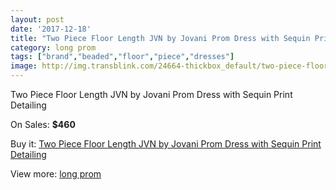 ```yaml
---
layout: post
date: '2017-12-18'
title: "Two Piece Floor Length JVN by Jovani Prom Dress with Sequin Print Detailing"
category: long prom
tags: ["brand","beaded","floor","piece","dresses"]
image: http://img.transblink.com/24664-thickbox_default/two-piece-floor-length-jvn-by-jovani-prom-dress-with-sequin-print-detailing.jpg
---
```

Two Piece Floor Length JVN by Jovani Prom Dress with Sequin Print Detailing

On Sales: **$460**
<a href="https://www.transblink.com/en/long-prom/7785-two-piece-floor-length-jvn-by-jovani-prom-dress-with-sequin-print-detailing.html"><amp-img layout="responsive" width="600" height="600" src="//img.transblink.com/24664-thickbox_default/two-piece-floor-length-jvn-by-jovani-prom-dress-with-sequin-print-detailing.jpg" alt="Two Piece Floor Length JVN by Jovani Prom Dress with Sequin Print Detailing 0" /></a>
<a href="https://www.transblink.com/en/long-prom/7785-two-piece-floor-length-jvn-by-jovani-prom-dress-with-sequin-print-detailing.html"><amp-img layout="responsive" width="600" height="600" src="//img.transblink.com/24667-thickbox_default/two-piece-floor-length-jvn-by-jovani-prom-dress-with-sequin-print-detailing.jpg" alt="Two Piece Floor Length JVN by Jovani Prom Dress with Sequin Print Detailing 1" /></a>
<a href="https://www.transblink.com/en/long-prom/7785-two-piece-floor-length-jvn-by-jovani-prom-dress-with-sequin-print-detailing.html"><amp-img layout="responsive" width="600" height="600" src="//img.transblink.com/24666-thickbox_default/two-piece-floor-length-jvn-by-jovani-prom-dress-with-sequin-print-detailing.jpg" alt="Two Piece Floor Length JVN by Jovani Prom Dress with Sequin Print Detailing 2" /></a>
<a href="https://www.transblink.com/en/long-prom/7785-two-piece-floor-length-jvn-by-jovani-prom-dress-with-sequin-print-detailing.html"><amp-img layout="responsive" width="600" height="600" src="//img.transblink.com/24665-thickbox_default/two-piece-floor-length-jvn-by-jovani-prom-dress-with-sequin-print-detailing.jpg" alt="Two Piece Floor Length JVN by Jovani Prom Dress with Sequin Print Detailing 3" /></a>

Buy it: [Two Piece Floor Length JVN by Jovani Prom Dress with Sequin Print Detailing](https://www.transblink.com/en/long-prom/7785-two-piece-floor-length-jvn-by-jovani-prom-dress-with-sequin-print-detailing.html "Two Piece Floor Length JVN by Jovani Prom Dress with Sequin Print Detailing")

View more: [long prom](https://www.transblink.com/en/58-long-prom "long prom")
